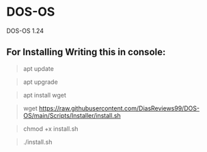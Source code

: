 # DOS-OS
DOS-OS 1.24
## For Installing Writing this in console:
> apt update

> apt upgrade

> apt install wget

> wget https://raw.githubusercontent.com/DiasReviews99/DOS-OS/main/Scripts/Installer/install.sh

> chmod +x install.sh

> ./install.sh

